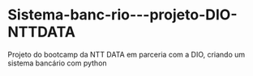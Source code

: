 # Sistema-banc-rio---projeto-DIO-NTTDATA
Projeto do bootcamp da NTT DATA em parceria com a DIO, criando um sistema bancário com python
